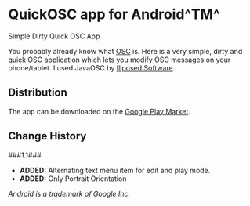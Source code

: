 # QuickOSC app for Android^TM^

Simple Dirty Quick OSC App

You probably already know what [OSC](http://en.wikipedia.org/wiki/Open_Sound_Control "link") is. Here is a very simple, dirty and quick OSC application which lets you modify OSC messages on your phone/tablet.
I used JavaOSC by [Illposed Software](http://www.illposed.com/software/javaosc.html "link").

## Distribution
The app can be downloaded on the [Google Play Market](https://play.google.com/store/apps/details?id=com.ahmetkizilay.controls.osc "Link").


## Change History
###1.1###
+ **ADDED:** Alternating text menu item for edit and play mode.
+ **ADDED:** Only Portrait Orientation

*Android is a trademark of Google Inc.*